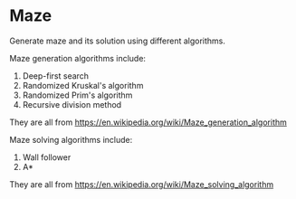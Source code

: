 
# Maze

Generate maze and its solution using different algorithms.

Maze generation algorithms include:

1. Deep-first search
2. Randomized Kruskal's algorithm
3. Randomized Prim's algorithm
4. Recursive division method

They are all from https://en.wikipedia.org/wiki/Maze_generation_algorithm

Maze solving algorithms include:

1. Wall follower
2. A*

They are all from https://en.wikipedia.org/wiki/Maze_solving_algorithm
